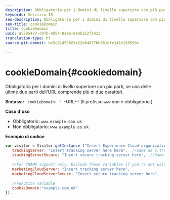 ```yaml
---
description: Obbligatoria per i domini di livello superiore con più parti, se una delle ultime due parti dell'URL comprende più di due caratteri.
keywords: Servizio ID
seo-description: Obbligatoria per i domini di livello superiore con più parti, se una delle ultime due parti dell'URL comprende più di due caratteri.
seo-title: cookieDomain
title: cookieDomain
uuid: a57e5477-c07b-4d54-8aea-8e8b152f1423
translation-type: ht
source-git-commit: bc5c81455023e22e64877bb861dfe141e158599c

---
```



# cookieDomain{#cookiedomain}

Obbligatoria per i domini di livello superiore con più parti, se una delle ultime due parti dell&#39;URL comprende più di due caratteri.

**Sintassi:** ` cookieDomain: " *`URL`*"` (Il prefisso `www` non è obbligatorio.)

**Caso d&#39;uso**

* Obbligatorio: `www.example.com.uk`
* Non obbligatorio: `www.example.co.uk`

**Esempio di codice**

```js
var visitor = Visitor.getInstance ("Insert Experience Cloud organization ID here",{ 
   trackingServer: "Insert tracking server here here",  //Same as s.trackingServer 
   trackingServerSecure: "Insert secure tracking server here",  //Same as s.trackingServerSecure 
 
   //For CNAME support only. Exclude these variables if you're not using CNAME 
   marketingCloudServer: "Insert tracking server here", 
   marketingCloudServerSecure: "Insert secure tracking server here", 
 
   //Function variable 
   cookieDomain:"example.com.uk" 
});
```

